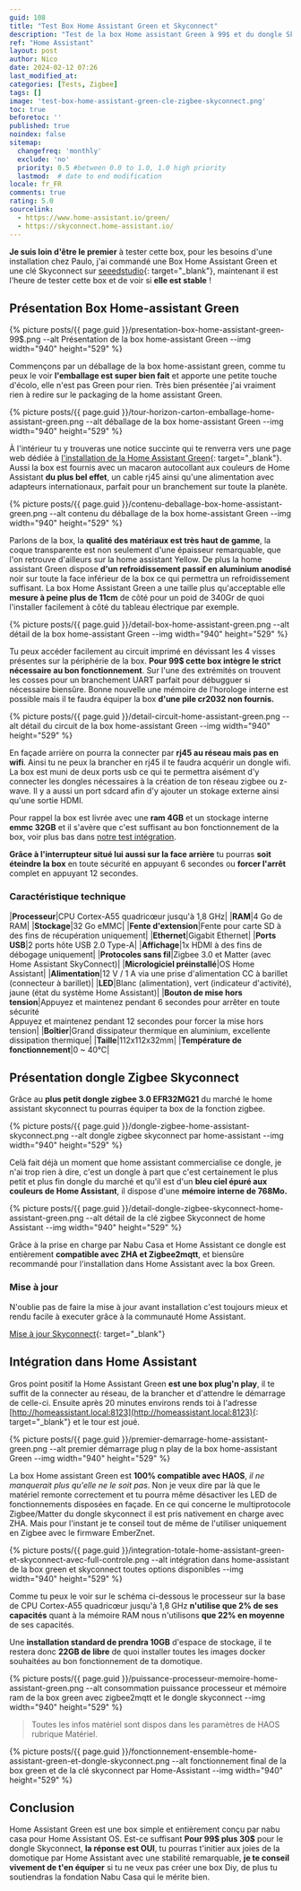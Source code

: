 ```yaml
---
guid: 108
title: "Test Box Home Assistant Green et Skyconnect"
description: "Test de la box Home assistant Green à 99$ et du dongle Skyconnect zigbee à 29,99$, stabilité, performance au rendez-vous"
ref: "Home Assistant"
layout: post
author: Nico
date: 2024-02-12 07:26
last_modified_at: 
categories: [Tests, Zigbee]
tags: []
image: 'test-box-home-assistant-green-cle-zigbee-skyconnect.png'
toc: true
beforetoc: ''
published: true
noindex: false
sitemap:
  changefreq: 'monthly'
  exclude: 'no'
  priority: 0.5 #between 0.0 to 1.0, 1.0 high priority
  lastmod:  # date to end modification
locale: fr_FR
comments: true
rating: 5.0
sourcelink:
  - https://www.home-assistant.io/green/
  - https://skyconnect.home-assistant.io/
---
```


**Je suis loin d'être le premier** à tester cette box, pour les besoins d'une installation chez Paulo, j'ai commandé une Box Home Assistant Green et une clé Skyconnect sur [seeedstudio](https://www.seeedstudio.com/Home-Assistant-Green-p-5792.html?queryID=c7f3fcf4f7354a2c4d56fdee4eab971d&objectID=5792&indexName=bazaar_retailer_products){: target="_blank"}, maintenant il est l'heure de tester cette box et de voir si **elle est stable** !

## Présentation Box Home-assistant Green

{% picture posts/{{ page.guid }}/presentation-box-home-assistant-green-99$.png --alt Présentation de la box home-assistant Green --img width="940" height="529" %}

Commençons par un déballage de la box home-assistant green, comme tu peux le voir **l'emballage est super bien fait** et apporte une petite touche d'écolo, elle n'est pas Green pour rien. Très bien présentée j'ai vraiment rien à redire sur le packaging de la home assistant Green.

{% picture posts/{{ page.guid }}/tour-horizon-carton-emballage-home-assistant-green.png --alt déballage de la box home-assistant Green --img width="940" height="529" %}

À l'intérieur tu y trouveras une notice succinte qui te renverra vers une page web dédiée à [l'installation de la Home Assistant Green](https://green.home-assistant.io/){: target="_blank"}. Aussi la box est fournis avec un macaron autocollant aux couleurs de Home Assistant **du plus bel effet**, un cable rj45 ainsi qu'une alimentation avec adapteurs internationaux, parfait pour un branchement sur toute la planète.

{% picture posts/{{ page.guid }}/contenu-deballage-box-home-assistant-green.png --alt contenu du déballage de la box home-assistant Green --img width="940" height="529" %}

Parlons de la box, la **qualité des matériaux est très haut de gamme**, la coque transparente est non seulement d'une épaisseur remarquable, que l'on retrouve d'ailleurs sur la home assistant Yellow. De plus la home assistant Green dispose **d'un refroidissement passif en aluminium anodisé** noir sur toute la face inférieur de la box ce qui permettra un refroidissement suffisant. La box Home Assistant Green a une taille plus qu'acceptable elle **mesure à peine plus de 11cm** de côté pour un poid de 340Gr de quoi l'installer facilement à côté du tableau électrique par exemple.

{% picture posts/{{ page.guid }}/detail-box-home-assistant-green.png --alt détail de la box home-assistant Green --img width="940" height="529" %}

Tu peux accéder facilement au circuit imprimé en dévissant les 4 visses présentes sur la périphérie de la box. **Pour 99$ cette box intègre le strict nécessaire au bon fonctionnement**. Sur l'une des extrémités on trouvent les cosses pour un branchement UART parfait pour débugguer si nécessaire biensûre. Bonne nouvelle une mémoire de l'horologe interne est possible mais il te faudra équiper la box **d'une pile cr2032 non fournis.**

{% picture posts/{{ page.guid }}/detail-circuit-home-assistant-green.png --alt détail du circuit de la box home-assistant Green --img width="940" height="529" %}

En façade arrière on pourra la connecter par **rj45 au réseau mais pas en wifi**. Ainsi tu ne peux la brancher en rj45 il te faudra acquérir un dongle wifi. La box est muni de deux ports usb ce qui te permettra aisément d'y connecter les dongles nécessaires à la création de ton réseau zigbee ou z-wave. Il y a aussi un port sdcard afin d'y ajouter un stokage externe ainsi qu'une sortie HDMI.

Pour rappel la box est livrée avec une **ram 4GB** et un stockage interne **emmc 32GB** et il s'avère que c'est suffisant au bon fonctionnement de la box, voir plus bas dans [notre test intégration](#int%C3%A9gration-dans-home-assistant).

**Grâce à l'interrupteur situé lui aussi sur la face arrière** tu pourras **soit éteindre la box** en toute sécurité en appuyant 6 secondes ou **forcer l'arrêt** complet en appuyant 12 secondes.

### Caractéristique technique

|**Processeur**|CPU Cortex-A55 quadricœur jusqu'à 1,8 GHz|
|**RAM**|4 Go de RAM|
|**Stockage**|32 Go eMMC|
|**Fente d'extension**|Fente pour carte SD à des fins de récupération uniquement|
|**Ethernet**|Gigabit Ethernet|
|**Ports USB**|2 ports hôte USB 2.0 Type-A|
|**Affichage**|1x HDMI à des fins de débogage uniquement|
|**Protocoles sans fil**|Zigbee 3.0 et Matter (avec Home Assistant SkyConnect)|
|**Micrologiciel préinstallé**|OS Home Assistant|
|**Alimentation**|12 V / 1 A via une prise d'alimentation CC à barillet (connecteur à barillet)|
|**LED**|Blanc (alimentation), vert (indicateur d'activité), jaune (état du système Home Assistant)|
|**Bouton de mise hors tension**|Appuyez et maintenez pendant 6 secondes pour arrêter en toute sécurité<br>Appuyez et maintenez pendant 12 secondes pour forcer la mise hors tension|
|**Boîtier**|Grand dissipateur thermique en aluminium, excellente dissipation thermique|
|**Taille**|112x112x32mm|
|**Température de fonctionnement**|0 ~ 40℃|

## Présentation dongle Zigbee Skyconnect

Grâce au **plus petit dongle zigbee 3.0 EFR32MG21** du marché le home assistant skyconnect tu pourras équiper ta box de la fonction zigbee.

{% picture posts/{{ page.guid }}/dongle-zigbee-home-assistant-skyconnect.png --alt dongle zigbee skyconnect par home-assistant --img width="940" height="529" %}

Celà fait déjà un moment que home assistant commercialise ce dongle, je n'ai trop rien à dire, c'est un dongle à part que c'est certainement le plus petit et plus fin dongle du marché et qu'il est d'un **bleu ciel épuré aux couleurs de Home Assistant**, il dispose d'une **mémoire interne de 768Mo.**

{% picture posts/{{ page.guid }}/detail-dongle-zigbee-skyconnect-home-assistant-green.png --alt détail de la clé zigbee Skyconnect de home Assistant --img width="940" height="529" %}

Grâce à la prise en charge par Nabu Casa et Home Assistant ce dongle est entièrement **compatible avec ZHA et Zigbee2mqtt**, et biensûre recommandé pour l'installation dans Home Assistant avec la box Green.

### Mise à jour

N'oublie pas de faire la mise à jour avant installation c'est toujours mieux et rendu facile à executer grâce à la communauté Home Assistant.

[Mise à jour Skyconnect](https://skyconnect.home-assistant.io/firmware-update/){: target="_blank"}

## Intégration dans Home Assistant

Gros point positif la Home Assistant Green **est une box plug'n play**, il te suffit de la connecter au réseau, de la brancher et d'attendre le démarrage de celle-ci. Ensuite après 20 minutes environs rends toi à l'adresse [http://homeassistant.local:8123](http://homeassistant.local:8123){: target="_blank"} et le tour est joué.

{% picture posts/{{ page.guid }}/premier-demarrage-home-assistant-green.png --alt premier démarrage plug n play de la box home-assistant Green --img width="940" height="529" %}

La box Home assistant Green est **100% compatible avec HAOS**, *il ne manquerait plus qu'elle ne le soit pas*. Non je veux dire par là que le matériel remonte correctement et tu pourra même désactiver les LED de fonctionnements disposées en façade. En ce qui concerne le multiprotocole Zigbee/Matter du dongle skyconnect il est pris nativement en charge avec ZHA. Mais pour l'instant je te conseil tout de même de l'utiliser uniquement en Zigbee avec le firmware EmberZnet.

{% picture posts/{{ page.guid }}/integration-totale-home-assistant-green-et-skyconnect-avec-full-controle.png --alt intégration dans home-assistant de la box green et skyconnect toutes options disponibles --img width="940" height="529" %}

Comme tu peux le voir sur le schéma ci-dessous le processeur sur la base de CPU Cortex-A55 quadricœur jusqu'à 1,8 GHz **n'utilise que 2% de ses capacités** quant à la mémoire RAM nous n'utilisons **que 22% en moyenne** de ses capacités.

Une **installation standard de prendra 10GB** d'espace de stockage, il te restera donc **22GB de libre** de quoi installer toutes les images docker souhaitées au bon fonctionnement de ta domotique.

{% picture posts/{{ page.guid }}/puissance-processeur-memoire-home-assistant-green.png --alt consommation puissance processeur et mémoire ram de la box green avec zigbee2mqtt et le dongle skyconnect --img width="940" height="529" %}

> Toutes les infos matériel sont dispos dans les paramètres de HAOS rubrique Matériel.

{% picture posts/{{ page.guid }}/fonctionnement-ensemble-home-assistant-green-et-dongle-skyconnect.png --alt fonctionnement final de la box green et de la clé skyconnect par Home-Assistant --img width="940" height="529" %}

## Conclusion

Home Assistant Green est une box simple et entièrement conçu par nabu casa pour Home Assistant OS. Est-ce suffisant **Pour 99$ plus 30$** pour le dongle Skyconnect, **la réponse est OUI**, tu pourras t'initier aux joies de la domotique par Home Assistant avec une stabilité remarquable, **je te conseil vivement de t'en équiper** si tu ne veux pas créer une box Diy, de plus tu soutiendras la fondation Nabu Casa qui le mérite bien.